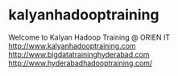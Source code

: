 # kalyanhadooptraining
Welcome to Kalyan Hadoop Training @ ORIEN IT<br/>
http://www.kalyanhadooptraining.com<br/>
http://www.bigdatatraininghyderabad.com<br/>
http://www.hyderabadhadooptraining.com/
